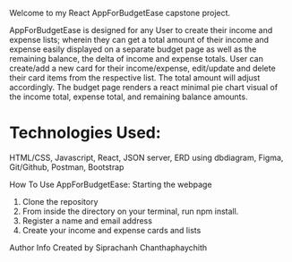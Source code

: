 Welcome to my React AppForBudgetEase capstone project. 

AppForBudgetEase is designed for any User to create their income and expense lists; wherein they can get a total amount of their income and expense easily displayed on a separate budget page as well as the remaining balance, the delta of income and expense totals. User can create/add a new card for their income/expense, edit/update and delete their card items from the respective list. The total amount will adjust accordingly. The budget page renders a react minimal pie chart visual of the income total, expense total, and remaining balance amounts.  


# Technologies Used: 
HTML/CSS,
Javascript,
React,
JSON server,
ERD using dbdiagram,
Figma,
Git/Github,
Postman,
Bootstrap

How To Use AppForBudgetEase:
Starting the webpage
1. Clone the repository
2. From inside the directory on your terminal, run npm install.
3. Register a name and email address
4. Create your income and expense cards and lists


Author Info
Created by Siprachanh Chanthaphaychith


